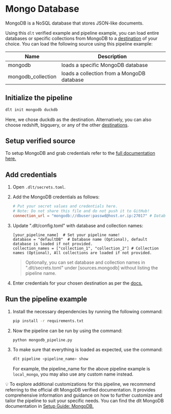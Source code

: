 # Mongo Database

MongoDB is a NoSQL database that stores JSON-like documents.

Using this `dlt` verified example and
pipeline example, you can load entire databases or specific collections from MongoDB to a
[destination](https://dlthub.com/docs/dlt-ecosystem/destinations/) of your choice. You can load the
following source using this pipeline example:

| Name               | Description                                |
|--------------------|--------------------------------------------|
| mongodb            | loads a specific MongoDB database          |
| mongodb_collection | loads a collection from a MongoDB database |

## Initialize the pipeline

```bash
dlt init mongodb duckdb
```

Here, we chose duckdb as the destination. Alternatively, you can also choose redshift, bigquery, or
any of the other [destinations](https://dlthub.com/docs/dlt-ecosystem/destinations/).

## Setup verified source

To setup MongoDB and grab credentials refer to the
[full documentation here.](https://dlthub.com/docs/dlt-ecosystem/verified-sources/mongodb)

## Add credentials

1. Open `.dlt/secrets.toml`.

1. Add the MongoDB credentials as follows:

   ```toml
   # Put your secret values and credentials here.
   # Note: Do not share this file and do not push it to GitHub!
   connection_url = "mongodb://dbuser:passwd@host.or.ip:27017" # Database connection URL.
   ```

1. Update ".dlt/config.toml" with database and collection names:

   ```
   [your_pipeline_name]  # Set your pipeline name!
   database = "defaultDB"  # Database name (Optional), default database is loaded if not provided.
   collection_names = ["collection_1", "collection_2"] # Collection names (Optional), All collections are loaded if not provided.
   ```

   > Optionally, you can set database and collection names in ".dlt/secrets.toml" under [sources.mongodb] without listing the pipeline name.

1. Enter credentials for your chosen destination as per the
   [docs.](https://dlthub.com/docs/dlt-ecosystem/destinations/)

## Run the pipeline example

1. Install the necessary dependencies by running the following command:

   ```bash
   pip install -r requirements.txt
   ```

1. Now the pipeline can be run by using the command:

   ```bash
   python mongodb_pipeline.py
   ```

1. To make sure that everything is loaded as expected, use the command:

   ```bash
   dlt pipeline <pipeline_name> show
   ```

   For example, the pipeline_name for the above pipeline example is `local_mongo`, you may also use
   any custom name instead.

💡 To explore additional customizations for this pipeline, we recommend referring to the official dlt
MongoDB verified documentation. It provides comprehensive information and guidance on how to further
customize and tailor the pipeline to suit your specific needs. You can find the dlt MongoDB
documentation in
[Setup Guide: MongoDB.](https://dlthub.com/docs/dlt-ecosystem/verified-sources/mongodb)
